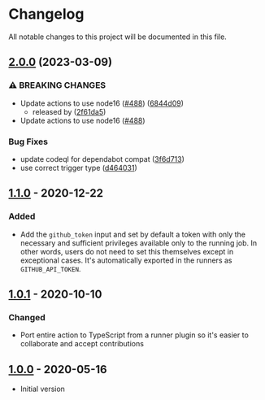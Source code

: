 # Changelog

All notable changes to this project will be documented in this file.

## [2.0.0](https://github.com/asdf-vm/actions/compare/v1.1.0...v2.0.0) (2023-03-09)

### ⚠ BREAKING CHANGES

* Update actions to use node16 ([#488](https://github.com/asdf-vm/actions/issues/488)) ([6844d09](https://github.com/asdf-vm/actions/commit/6844d09b13209e7d2ce3b63d2b089a2acef581ec))
  * released by ([2f61da5](https://github.com/asdf-vm/actions/commit/2f61da5af7da0a1216219da51d0718c25e159a77))
* Update actions to use node16 ([#488](https://github.com/asdf-vm/actions/issues/488))

### Bug Fixes

* update codeql for dependabot compat ([3f6d713](https://github.com/asdf-vm/actions/commit/3f6d71382fe4c7807936733d72aef7ee6e56e7a9))
* use correct trigger type ([d464031](https://github.com/asdf-vm/actions/commit/d4640312f060abdd98823bf6bd9a2758851133c2))

## [1.1.0] - 2020-12-22

### Added

- Add the `github_token` input and set by default a token with only the
  necessary and sufficient privileges available only to the running job. In
  other words, users do not need to set this themselves except in exceptional
  cases. It's automatically exported in the runners as `GITHUB_API_TOKEN`.

## [1.0.1] - 2020-10-10

### Changed

- Port entire action to TypeScript from a runner plugin so it's easier to
  collaborate and accept contributions

## [1.0.0] - 2020-05-16

- Initial version

[unreleased]: https://github.com//asdf-vm/actions/compare/v1.1.0...HEAD
[1.1.0]: https://github.com/asdf-vm/actions/compare/v1.0.0...v1.1.0
[1.0.1]: https://github.com/asdf-vm/actions/compare/v1.0.0...v1.0.1
[1.0.0]: https://github.com/asdf-vm/actions/releases/tag/v1.0.0
